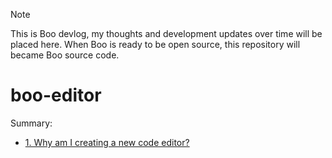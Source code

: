 > [!NOTE]
> This is Boo devlog, my thoughts and development updates over time will be placed here. When Boo is ready to be open source, this repository will became Boo source code.

# boo-editor

Summary:

- [1. Why am I creating a new code editor?](/01-why-am-i-creating-a-new-code-editor.md)
